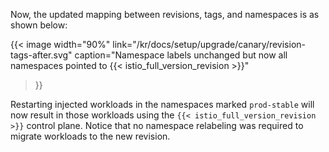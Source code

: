 ---
---
Now, the updated mapping between revisions, tags, and namespaces is as shown below:

{{< image width="90%"
link="/kr/docs/setup/upgrade/canary/revision-tags-after.svg"
caption="Namespace labels unchanged but now all namespaces pointed to {{< istio_full_version_revision >}}"
>}}

Restarting injected workloads in the namespaces marked `prod-stable` will now result in those workloads using the `{{< istio_full_version_revision >}}`
control plane. Notice that no namespace relabeling was required to migrate workloads to the new revision.
